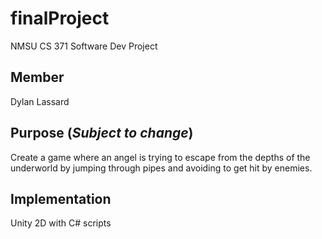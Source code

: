 # finalProject
 NMSU CS 371 Software Dev Project

## Member
Dylan Lassard


## Purpose (*Subject to change*)
Create a game where an angel is trying to escape from the depths of the underworld by jumping through pipes and avoiding to get hit by enemies.

## Implementation
Unity 2D with C# scripts
